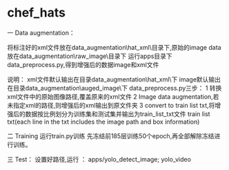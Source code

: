 # chef_hats

一 Data augmentation：

将标注好的xml文件放在data_augmentation\hat_xml\目录下,原始的image data放在data_augmentation\raw_image\目录下
运行apps目录下data_preprocess.py,得到增强后的数据image和xml文件

说明：
xml文件默认输出在目录data_augmentation\hat_xml\下
image默认输出在目录data_augmentation\auged_image\下
data_preprocess.py三步：
1 转换xml文件中的原始图像路径,覆盖原来的xml文件
2 Image data augmentation,若未指定xml的路径,则增强后的xml输出到原文件夹
3 convert to train list txt,将增强后的数据按比例划分为训练集和测试集并输出为train_list_txt文件
  train list txt(each line in the txt includes the image path and box information)

二 Training
 运行train.py训练
  先冻结前185层训练50个epoch,再全部解除冻结进行训练。
  
三 Test：
  设置好路径,运行 ：
  apps/yolo_detect_image;
  yolo_video
